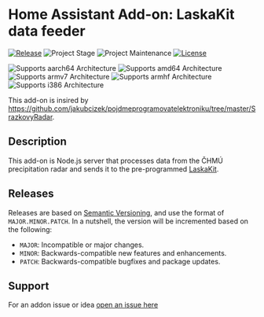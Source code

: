 # Home Assistant Add-on: LaskaKit data feeder

[![Release][release-shield]][github-release]
![Project Stage][project-stage-shield]
![Project Maintenance][maintenance-shield]
[![License][license-shield]][license-url]

![Supports aarch64 Architecture][laskakit-data-feeder-aarch64-shield]
![Supports amd64 Architecture][laskakit-data-feeder-amd64-shield]
![Supports armv7 Architecture][laskakit-data-feeder-armv7-shield]
![Supports armhf Architecture][laskakit-data-feeder-armhf-shield]
![Supports i386 Architecture][laskakit-data-feeder-i386-shield]

This add-on is insired by <https://github.com/jakubcizek/pojdmeprogramovatelektroniku/tree/master/SrazkovyRadar>.

## Description

This add-on is Node.js server that processes data from the ČHMÚ precipitation radar and sends it to the pre-programmed [LaskaKit](https://www.laskakit.cz/laskakit-interaktivni-mapa-cr-ws2812b/).

## Releases

Releases are based on [Semantic Versioning][semver], and use the format
of ``MAJOR.MINOR.PATCH``. In a nutshell, the version will be incremented
based on the following:

- ``MAJOR``: Incompatible or major changes.
- ``MINOR``: Backwards-compatible new features and enhancements.
- ``PATCH``: Backwards-compatible bugfixes and package updates.

## Support

For an addon issue or idea [open an issue here][github-issue]

[maintenance-shield]: https://img.shields.io/maintenance/yes/2025.svg
[project-stage-shield]: https://img.shields.io/badge/project%20stage-production%20ready-brightgreen.svg
[release-shield]: https://img.shields.io/badge/version-0.0.5-blue.svg
[github-release]: https://github.com/radoslavirha/ha-addons/releases/tag/laskakit-data-feeder@0.0.5
[github-issue]: https://github.com/radoslavirha/ha-addons/issues
[license-shield]: https://img.shields.io/badge/License-MIT-yellow.svg
[license-url]: https://opensource.org/licenses/MIT
[semver]: http://semver.org/spec/v2.0.0.html
[laskakit-data-feeder-aarch64-shield]: https://img.shields.io/badge/aarch64-yes-green.svg
[laskakit-data-feeder-amd64-shield]: https://img.shields.io/badge/amd64-yes-green.svg
[laskakit-data-feeder-armhf-shield]: https://img.shields.io/badge/armhf-no-red.svg
[laskakit-data-feeder-armv7-shield]: https://img.shields.io/badge/armv7-yes-green.svg
[laskakit-data-feeder-i386-shield]: https://img.shields.io/badge/i386-no-red.svg
